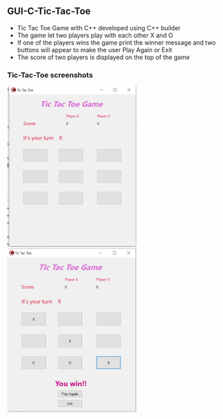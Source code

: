## GUI-C-Tic-Tac-Toe


- Tic Tac Toe Game with C++ developed using C++ builder
- The game let two players play with each other X and O
- If one of the players wins the game print the winner message and two buttons will appear to make the user Play Again or Exit
- The score of two players is displayed on the top of the game


### Tic-Tac-Toe screenshots

<img src="https://raw.githubusercontent.com/a7med3laa/GUI-C-Tic-Tac-Toe/main/1.PNG" alt="drawing" style="width:300px;"/>

<img src="https://raw.githubusercontent.com/a7med3laa/GUI-C-Tic-Tac-Toe/main/2.PNG" alt="drawing" style="width:300px;"/>

